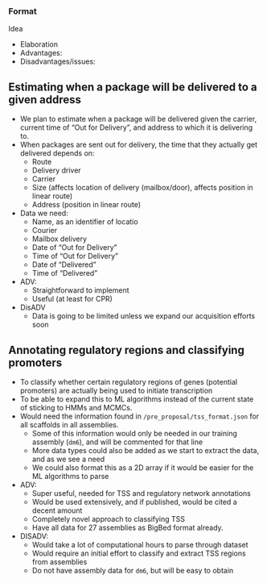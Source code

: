 ### Format
Idea
- Elaboration
- Advantages:
- Disadvantages/issues:

## Estimating when a package will be delivered to a given address
- We plan to estimate when a package will be delivered given the carrier, current time of “Out for Delivery”, and address to which it is delivering to.
- When packages are sent out for delivery, the time that they actually get delivered depends on:
	- Route
	- Delivery driver
	- Carrier
	- Size (affects location of delivery (mailbox/door), affects position in linear route)
	- Address (position in linear route)
- Data we need:
	- Name, as an identifier of locatio
	- Courier
	- Mailbox delivery
	- Date of “Out for Delivery”
	- Time of “Out for Delivery”
	- Date of “Delivered”
	- Time of “Delivered”
- ADV:
	- Straightforward to implement
	- Useful (at least for CPR)
- DisADV
	- Data is going to be limited unless we expand our acquisition efforts soon

## Annotating regulatory regions and classifying promoters
- To classify whether certain regulatory regions of genes (potential promoters) are actually being used to initiate transcription
- To be able to expand this to ML algorithms instead of the current state of sticking to HMMs and MCMCs.
- Would need the information found in `/pre_proposal/tss_format.json` for all scaffolds in all assemblies.
	- Some of this information would only be needed in our training assembly (`dm6`), and will be commented for that line
	- More data types could also be added as we start to extract the data, and as we see a need
	- We could also format this as a 2D array if it would be easier for the ML algorithms to parse
- ADV:
	- Super useful, needed for TSS and regulatory network annotations
	- Would be used extensively, and if published, would be cited a decent amount
	- Completely novel approach to classifying TSS
	- Have all data for 27 assemblies as BigBed format already.
- DISADV:
	- Would take a lot of computational hours to parse through dataset
	- Would require an initial effort to classify and extract TSS regions from assemblies
	- Do not have assembly data for `dm6`, but will be easy to obtain
